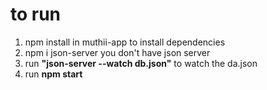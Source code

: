 # to run 
1. npm install in muthii-app to install dependencies
2. npm i json-server you don't have json server 
3. run **"json-server --watch db.json"** to watch the da.json
4. run **npm start**